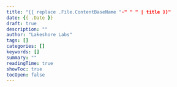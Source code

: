 ```yaml
---
title: "{{ replace .File.ContentBaseName "-" " " | title }}"
date: {{ .Date }}
draft: true
description: ""
author: "Lakeshore Labs"
tags: []
categories: []
keywords: []
summary: ""
readingTime: true
showToc: true
tocOpen: false
---
```

